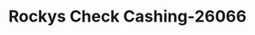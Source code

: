 ---
f_zip-code: 92264
f_state-code: CA
title: Rockys Check Cashing-26066
f_phone: 760-320-8910
f_city-only: Palm Springs
f_address: 691 S Palm Canyon Dr Palm Springs
f_location-unique-id: '26066'
slug: rockys-check-cashing-26066
updated-on: '2024-05-30T13:46:58.046Z'
created-on: '2024-05-30T13:36:59.803Z'
published-on: '2024-05-30T13:54:32.469Z'
f_city-state: cms/city/palm-springs-ca.md
f_company: cms/company/rockys-check-cashing.md
f_state: cms/state/california.md
layout: '[payday-loan].html'
tags: payday-loan
---